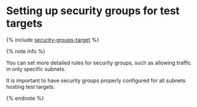 # Setting up security groups for test targets

{% include [security-groups-target](../../_includes/load-testing/security-groups-target.md) %}

{% note info %}

You can set more detailed rules for security groups, such as allowing traffic in only specific subnets.

It is important to have security groups properly configured for all subnets hosting test targets.

{% endnote %}